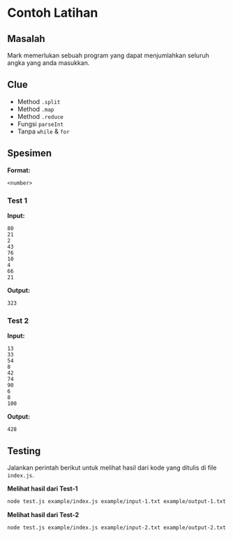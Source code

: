 # Contoh Latihan

## Masalah

Mark memerlukan sebuah program yang dapat menjumlahkan seluruh angka yang anda masukkan.

## Clue

- Method `.split`
- Method `.map`
- Method `.reduce`
- Fungsi `parseInt`
- Tanpa `while` & `for`

## Spesimen

**Format:**

```
<number>
```

### Test 1

**Input:**

```
80
21
2
43
76
10
4
66
21
```

**Output:**

```
323
```

### Test 2

**Input:**

```
13
33
54
8
42
74
90
6
8
100
```

**Output:**

```
428
```

## Testing

Jalankan perintah berikut untuk melihat hasil dari kode yang ditulis di file `index.js`.

**Melihat hasil dari Test-1**

```bash
node test.js example/index.js example/input-1.txt example/output-1.txt
```

**Melihat hasil dari Test-2**

```bash
node test.js example/index.js example/input-2.txt example/output-2.txt
```
